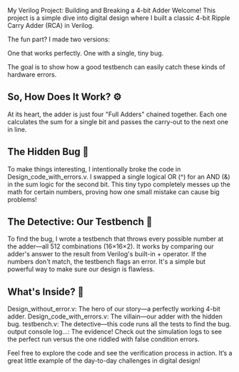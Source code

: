 My Verilog Project: Building and Breaking a 4-bit Adder
Welcome! This project is a simple dive into digital design where I built a classic 4-bit Ripple Carry Adder (RCA) in Verilog.

The fun part? I made two versions:

One that works perfectly.
One with a single, tiny bug.

The goal is to show how a good testbench can easily catch these kinds of hardware errors.

## So, How Does It Work? ⚙️
At its heart, the adder is just four "Full Adders" chained together. Each one calculates the sum for a single bit and passes the carry-out to the next one in line.

## The Hidden Bug 🐞
To make things interesting, I intentionally broke the code in Design_code_with_errors.v. I swapped a single logical OR (^) for an AND (&) in the sum logic for the second bit.
This tiny typo completely messes up the math for certain numbers, proving how one small mistake can cause big problems!

## The Detective: Our Testbench 🧪
To find the bug, I wrote a testbench that throws every possible number at the adder—all 512 combinations (16×16×2).
It works by comparing our adder's answer to the result from Verilog's built-in + operator. If the numbers don't match, the testbench flags an error. It's a simple but powerful way to make sure our design is flawless.

## What's Inside? 📂
Design_without_error.v: The hero of our story—a perfectly working 4-bit adder.
Design_code_with_errors.v: The villain—our adder with the hidden bug.
testbench.v: The detective—this code runs all the tests to find the bug.
output console log...: The evidence! Check out the simulation logs to see the perfect run versus the one riddled with false condition errors.

Feel free to explore the code and see the verification process in action. It’s a great little example of the day-to-day challenges in digital design!
